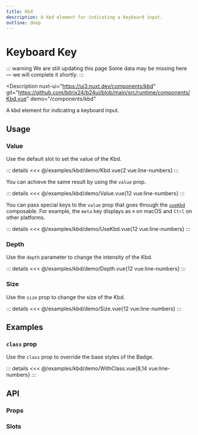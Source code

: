 ```yaml
---
title: Kbd
description: A kbd element for indicating a keyboard input.
outline: deep
---
```

<script setup>
import KbdExample from '/examples/kbd/Kbd.vue';
import ValueExample from '/examples/kbd/Value.vue';
import UseKbdExample from '/examples/kbd/UseKbd.vue';
import DepthExample from '/examples/kbd/Depth.vue';
import SizeExample from '/examples/kbd/Size.vue';
import WithClassExample from '/examples/kbd/WithClass.vue';
</script>
# Keyboard Key

::: warning We are still updating this page
Some data may be missing here — we will complete it shortly.
:::

<Description
  nuxt-ui="https://ui3.nuxt.dev/components/kbd"
  git="https://github.com/bitrix24/b24ui/blob/main/src/runtime/components/Kbd.vue"
  demo="/components/kbd"
>
  A kbd element for indicating a keyboard input.
</Description>

## Usage

### Value

Use the default slot to set the value of the Kbd.

<div class="lg:min-h-[160px]">
  <ClientOnly>
    <KbdExample />
  </ClientOnly>
</div>

::: details
<<< @/examples/kbd/demo/Kbd.vue{2 vue:line-numbers}
:::

You can achieve the same result by using the `value` prop.

<div class="lg:min-h-[275px]">
  <ClientOnly>
    <ValueExample />
  </ClientOnly>
</div>

::: details
<<< @/examples/kbd/demo/Value.vue{12 vue:line-numbers}
:::

You can pass special keys to the `value` prop that goes through the [`useKbd`](https://github.com/bitrix24/b24ui/blob/main/src/runtime/composables/useKbd.ts) composable. For example, the `meta` key displays as `⌘` on macOS and `Ctrl` on other platforms.

<div class="lg:min-h-[275px]">
  <ClientOnly>
    <UseKbdExample />
  </ClientOnly>
</div>

::: details
<<< @/examples/kbd/demo/UseKbd.vue{12 vue:line-numbers}
:::

### Depth

Use the `depth` parameter to change the intensity of the Kbd.

<div class="lg:min-h-[275px]">
  <ClientOnly>
    <DepthExample />
  </ClientOnly>
</div>

::: details
<<< @/examples/kbd/demo/Depth.vue{12 vue:line-numbers}
:::

### Size

Use the `size` prop to change the size of the Kbd.

<div class="lg:min-h-[275px]">
  <ClientOnly>
    <SizeExample />
  </ClientOnly>
</div>

::: details
<<< @/examples/kbd/demo/Size.vue{12 vue:line-numbers}
:::

## Examples

### `class` prop

Use the `class` prop to override the base styles of the Badge.

<div class="lg:min-h-[275px]">
  <ClientOnly>
    <WithClassExample />
  </ClientOnly>
</div>

::: details
<<< @/examples/kbd/demo/WithClass.vue{8,14 vue:line-numbers}
:::

## API

### Props

<ComponentProps component="Kbd" />

### Slots

<ComponentSlots component="Kbd" />

